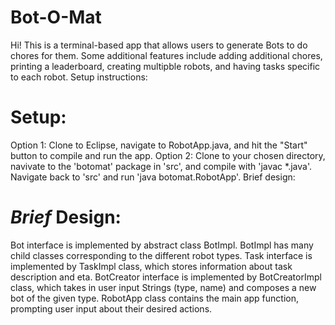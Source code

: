 # Bot-O-Mat
Hi! This is a terminal-based app that allows users to generate Bots to do chores for them. Some additional features include adding additional chores, printing a leaderboard, creating multipble robots, and having tasks specific to each robot.
Setup instructions:

# Setup:
Option 1: Clone to Eclipse, navigate to RobotApp.java, and hit the "Start" button to compile and run the app.
Option 2: Clone to your chosen directory, navivate to the 'botomat' package in 'src', and compile with 'javac *.java'. Navigate back to 'src' and run 'java botomat.RobotApp'.
Brief design:

# *Brief* Design:
Bot interface is implemented by abstract class BotImpl. BotImpl has many child classes corresponding to the different robot types.
Task interface is implemented by TaskImpl class, which stores information about task description and eta.
BotCreator interface is implemented by BotCreatorImpl class, which takes in user input Strings (type, name) and composes a new bot of the given type.
RobotApp class contains the main app function, prompting user input about their desired actions.
